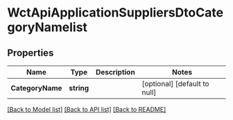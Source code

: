 # WctApiApplicationSuppliersDtoCategoryNamelist

## Properties
Name | Type | Description | Notes
------------ | ------------- | ------------- | -------------
**CategoryName** | **string** |  | [optional] [default to null]

[[Back to Model list]](../README.md#documentation-for-models) [[Back to API list]](../README.md#documentation-for-api-endpoints) [[Back to README]](../README.md)

